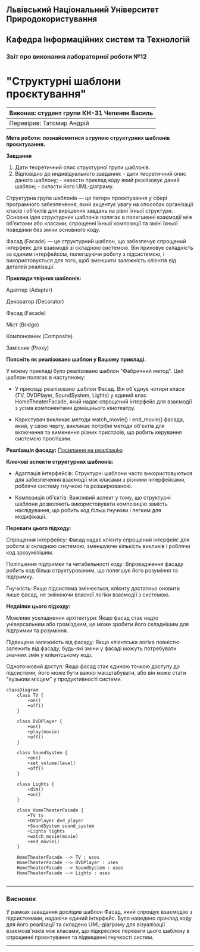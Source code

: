 ## Львівський Національний Університет Природокористування
## Кафедра Інформаційних систем та Технологій



### Звіт про виконання лабораторної роботи №12
# "Структурні шаблони проєктування"



| Виконав: студент групи КН-31 Чепеняк Василь|
|--------------------------------------------|
| Перевірив: Татомир Андрій                  |




**Мета роботи: познайомитися з групою структурних шаблонів проєктування.**


**Завдання**

1. Дати теоретичний опис структурної групи шаблонів.
2. Відповідно до индивідуального завдання: - дати теоретичний опис даного шаблону; - навести приклад коду який реалізовує даний шаблон; - скласти його UML-діяграму.


Структурна група шаблонів — це патерн проєктування у сфері програмного забезпечення, який акцентує увагу на способах організації класів і об'єктів для вирішення завдань на рівні їхньої структури.
Основна ідея структурних шаблонів полягає в полегшенні взаємодії між об'єктами або класами, спрощенні їхньої композиції та зміні їхньої поведінки без зміни основного коду.

Фасад (Facade) — це структурний шаблон, що забезпечує спрощений інтерфейс для взаємодії зі складною системою. Він приховує складність за єдиним інтерфейсом, полегшуючи роботу з підсистемою, і використовується для того, щоб зменшити залежність клієнтів від деталей реалізації.


**Приклади твірних шаблонів:**

Адаптер (Adapter)

Декоратор (Decorator)

Фасад (Facade)

Міст (Bridge)

Компоновник (Composite)

Замісник (Proxy)

**Поясніть як реалізовано шаблон у Вашому прикладі.**

У моєму прикладі було реалізовано шаблон "Фабричний метод". Цей шаблон полягає в наступному:

- У прикладі реалізовано шаблон Фасад. Він об'єднує чотири класи (TV, DVDPlayer, SoundSystem, Lights) у єдиний клас HomeTheaterFacade, який надає спрощений інтерфейс для взаємодії з усіма компонентами домашнього кінотеатру.

- Користувач викликає методи watch_movie() і end_movie() фасада, який, у свою чергу, викликає потрібні методи об'єктів для включення та вимкнення різних пристроїв, що робить керування системою простішим.


**Реалізація фасаду:**
[Посилання на реалізацію](main.py)


**Ключові аспекти структурних шаблонів:**

- Адаптація інтерфейсів: Структурні шаблони часто використовуються для забезпечення взаємодії між класами з різними інтерфейсами, роблячи систему гнучкою та розширюваною.

- Композиція об'єктів: Важливий аспект у тому, що структурні шаблони дозволяють використовувати композицію замість наслідування, що робить код більш гнучким і легким для модифікації.

**Переваги цього підходу:**

Спрощення інтерфейсу: Фасад надає клієнту спрощений інтерфейс для роботи зі складною системою, зменшуючи кількість викликів і роблячи код зрозумілішим.

Поліпшення підтримки та читабельності коду: Впровадження фасаду робить код більш структурованим, що полегшує його розуміння та підтримку.

Гнучкість: Якщо підсистема змінюється, клієнту достатньо оновити лише фасад, не змінюючи власної логіки взаємодії з системою.

**Недоілки цього підходу:**

Можливе ускладнення архітектури: Якщо фасад стає надто універсальним або громіздким, це може зробити його складнішим для підтримки та розуміння.

Підвищена залежність від фасаду: Якщо клієнтська логіка повністю залежить від фасаду, будь-які зміни у фасаді можуть потребувати значних змін у клієнтському коді.

Одноточковий доступ: Якщо фасад стає єдиною точкою доступу до підсистеми, його може бути важко масштабувати, або він може стати "вузьким місцем" у продуктивності системи.

```mermaid
classDiagram
    class TV {
        +on()
        +off()
    }

    class DVDPlayer {
        +on()
        +play(movie)
        +off()
    }

    class SoundSystem {
        +on()
        +set_volume(level)
        +off()
    }

    class Lights {
        +dim()
        +on()
    }

    class HomeTheaterFacade {
        +TV tv
        +DVDPlayer dvd_player
        +SoundSystem sound_system
        +Lights lights
        +watch_movie(movie)
        +end_movie()
    }

    HomeTheaterFacade --> TV : uses
    HomeTheaterFacade --> DVDPlayer : uses
    HomeTheaterFacade --> SoundSystem : uses
    HomeTheaterFacade --> Lights : uses


```

---

### Висновок


У рамках завадання дослідив шаблон Фасад, який спрощує взаємодію з підсистемами, надаючи єдиний інтерфейс. Було наведено приклад коду для його реалізації та складено UML-діаграму для візуалізації взаємозв'язків між класами, що підкреслює переваги цього шаблону в спрощенні проєктування та підвищенні гнучкості систем.


---

